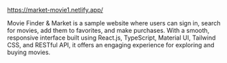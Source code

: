 https://market-movie1.netlify.app/

Movie Finder & Market is a sample website where users can sign in, search for movies, add them to favorites, and make purchases. With a smooth, responsive interface built using React.js, TypeScript, Material UI, Tailwind CSS, and RESTful API, it offers an engaging experience for exploring and buying movies.
